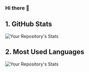 ### Hi there 👋

## 1. GitHub Stats
![Your Repository's Stats](https://github-readme-stats.vercel.app/api?username=jpmikkers&show_icons=true)
## 2. Most Used Languages
![Your Repository's Stats](https://github-readme-stats.vercel.app/api/top-langs/?username=jpmikkers&theme=blue-green)

<!--
**jpmikkers/jpmikkers** is a ✨ _special_ ✨ repository because its `README.md` (this file) appears on your GitHub profile.

Here are some ideas to get you started:

- 🔭 I’m currently working on ...
- 🌱 I’m currently learning ...
- 👯 I’m looking to collaborate on ...
- 🤔 I’m looking for help with ...
- 💬 Ask me about ...
- 📫 How to reach me: ...
- 😄 Pronouns: ...
- ⚡ Fun fact: ...
-->
